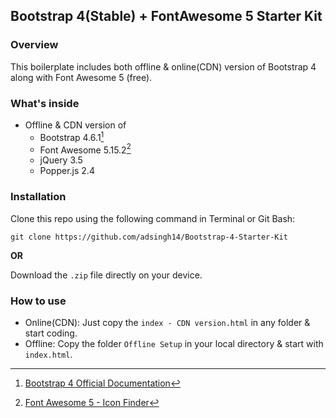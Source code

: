 ## Bootstrap 4(Stable) + FontAwesome 5 Starter Kit


### Overview

This boilerplate includes both offline & online(CDN) version of Bootstrap 4 along with Font Awesome 5 (free).


### What's inside

* Offline & CDN version of
  * Bootstrap 4.6.1[^1]
  * Font Awesome 5.15.2[^2]
  * jQuery 3.5
  * Popper.js 2.4


### Installation

Clone this repo using the following command in Terminal or Git Bash:

 ```git clone https://github.com/adsingh14/Bootstrap-4-Starter-Kit```

**OR**

Download the `.zip` file directly on your device.


### How to use

* Online(CDN): Just copy the `index - CDN version.html` in any folder & start coding.
* Offline: Copy the folder `Offline Setup` in your local directory & start with `index.html`.


[^1]: [Bootstrap 4 Official Documentation](https://getbootstrap.com/docs/4.6/getting-started/introduction/)
[^2]: [Font Awesome 5 - Icon Finder](https://fontawesome.com/v5/search?m=free)
